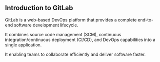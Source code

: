 ## Introduction to GitLab

GitLab is a web-based DevOps platform that provides a complete end-to-end software development lifecycle. 

It combines source code management (SCM), continuous integration/continuous deployment (CI/CD), and DevOps capabilities into a single application.

It enabling teams to collaborate efficiently and deliver software faster.
